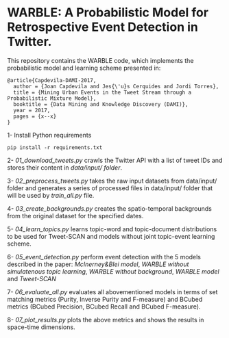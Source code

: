 # WARBLE: A Probabilistic Model for Retrospective Event Detection in Twitter.

This repository contains the WARBLE code, which implements the probabilistic model and learning scheme presented in:

```
@article{Capdevila-DAMI-2017,
  author = {Joan Capdevila and Jes{\'u}s Cerquides and Jordi Torres},
  title = {Mining Urban Events in the Tweet Stream through a Probabilistic Mixture Model},
  booktitle = {Data Mining and Knowledge Discovery (DAMI)},
  year = 2017,
  pages = {x--x}
}
```

1-  Install Python requirements

```
pip install -r requirements.txt

```

2- *01_download_tweets.py* crawls the Twitter API with a list of tweet IDs and stores their content in *data/input/ folder*.

3- *02_preprocess_tweets.py* takes the raw input datasets from data/input/ folder and generates a series of processed files in data/input/ folder
that will be used by *train_all.py* file.

4- *03_create_backgrounds.py* creates the spatio-temporal backgrounds from the original dataset for the specified dates.

5- *04_learn_topics.py* learns topic-word and topic-document distributions to be used for Tweet-SCAN and models without joint topic-event learning scheme.

6- *05_event_detection.py* perform event detection with the 5 models described in the paper: *McInerney&Blei model*, *WARBLE without simulatenous topic learning*, *WARBLE without background*, *WARBLE model* and *Tweet-SCAN*

7- *06_evaluate_all.py* evaluates all abovementioned models in terms of set matching metrics (Purity, Inverse Purity and F-measure) and BCubed metrics (BCubed Precision, BCubed Recall and BCubed F-measure).

8- *07_plot_results.py* plots the above metrics and shows the results in space-time dimensions.


